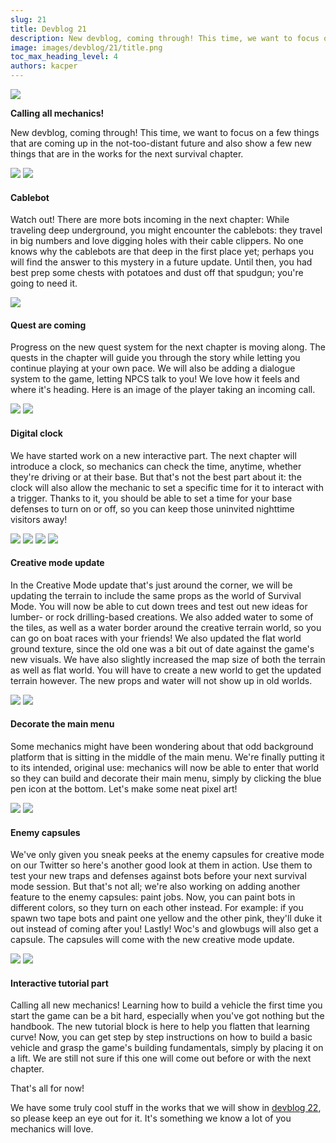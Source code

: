 ```yaml
---
slug: 21
title: Devblog 21
description: New devblog, coming through! This time, we want to focus on a few things that are coming up in the not-too-distant future and also show a few new things that are in the works for the next survival chapter.
image: images/devblog/21/title.png
toc_max_heading_level: 4
authors: kacper
---
```


![](/images/devblog/21/title.png)

**Calling all mechanics!**

New devblog, coming through! This time, we want to focus on a few things that are coming up in the not-too-distant future and also show a few new things that are in the works for the next survival chapter.
<!--truncate-->

![](https://i.imgur.com/79rENKJ.png)
![](https://i.imgur.com/gHcxGrZ.png)

#### Cablebot

Watch out! 
There are more bots incoming in the next chapter: While traveling deep underground, you might encounter the cablebots: they travel in big numbers and love digging holes with their cable clippers. 
No one knows why the cablebots are that deep in the first place yet; perhaps you will find the answer to this mystery in a future update. 
Until then, you had best prep some chests with potatoes and dust off that spudgun; you're going to need it.

![](https://i.imgur.com/dKz9eIc.png)
#### Quest are coming

Progress on the new quest system for the next chapter is moving along.
The quests in the chapter will guide you through the story while letting you continue playing at your own pace. We will also be adding a dialogue system to the game, letting NPCS talk to you! We love how it feels and where it's heading. 
Here is an image of the player taking an incoming call.

![](https://i.imgur.com/goVJ8od.png)
![](https://i.imgur.com/hVFr3UH.png)

#### Digital clock

We have started work on a new interactive part.
The next chapter will introduce a clock, so mechanics can check the time, anytime, whether they're driving or at their base. 
But that's not the best part about it: the clock will also allow the mechanic to set a specific time for it to interact with a trigger. 
Thanks to it, you should be able to set a time for your base defenses to turn on or off, so you can keep those uninvited nighttime visitors away!

![](https://i.imgur.com/DAgT4vV.png)
![](https://i.imgur.com/x1Aga7h.png)
![](https://i.imgur.com/GGVmwKz.png)
![](https://i.imgur.com/nJq4upc.png)

#### Creative mode update

In the Creative Mode update that's just around the corner, we will be updating the terrain to include the same props as the world of Survival Mode. 
You will now be able to cut down trees and test out new ideas for lumber- or rock drilling-based creations. 
We also added water to some of the tiles, as well as a water border around the creative terrain world, so you can go on boat races with your friends!
We also updated the flat world ground texture, since the old one was a bit out of date against the game's new visuals. 
We have also slightly increased the map size of both the terrain as well as flat world. 
You will have to create a new world to get the updated terrain however. The new props and water will not show up in old worlds. 

![](https://i.imgur.com/Tcd3L8e.png)
![](https://i.imgur.com/lVA3W7b.png)

#### Decorate the main menu

Some mechanics might have been wondering about that odd background platform that is sitting in the middle of the main menu. 
We're finally putting it to its intended, original use: mechanics will now be able to enter that world so they can build and decorate their main menu, simply by clicking the blue pen icon at the bottom. 
Let's make some neat pixel art! 

![](https://i.imgur.com/KTX4NRO.png)
![](https://i.imgur.com/GEZkT7M.png)

#### Enemy capsules

We've only given you sneak peeks at the enemy capsules for creative mode on our Twitter so here's another good look at them in action. 
Use them to test your new traps and defenses against bots before your next survival mode session.
But that's not all; we're also working on adding another feature to the enemy capsules: paint jobs. 
Now, you can paint bots in different colors, so they turn on each other instead. 
For example: if you spawn two tape bots and paint one yellow and the other pink, they'll duke it out instead of coming after you! 
Lastly! Woc's and glowbugs will also get a capsule. The capsules will come with the new creative mode update. 

![](https://i.imgur.com/EQkchWp.png)
![](https://i.imgur.com/QASRL32.png)

#### Interactive tutorial part

Calling all new mechanics! 
Learning how to build a vehicle the first time you start the game can be a bit hard, especially when you've got nothing but the handbook. 
The new tutorial block is here to help you flatten that learning curve! Now, you can get step by step instructions on how to build a basic vehicle and grasp the game's building fundamentals, simply by placing it on a lift. We are still not sure if this one will come out before or with the next chapter. 

That's all for now!

We have some truly cool stuff in the works that we will show in [devblog 22](/devblog/22), so please keep an eye out for it. It's something we know a lot of you mechanics will love.